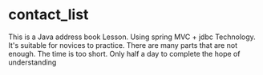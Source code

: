 # contact_list
This is a Java address book Lesson.
Using spring MVC + jdbc Technology.
It's suitable for novices to practice. 
There are many parts that are not enough.
The time is too short. 
Only half a day to complete the hope of understanding